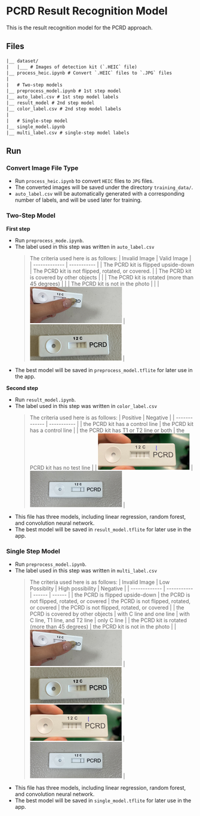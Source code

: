 PCRD Result Recognition Model
===

This is the result recognition model for the PCRD approach.

## Files

```
|__ dataset/
|   |___ # Images of detection kit (`.HEIC` file)
|__ process_heic.ipynb # Convert `.HEIC` files to `.JPG` files
|
|   # Two-step models
|__ preprocess_model.ipynb # 1st step model
|__ auto_label.csv # 1st step model labels
|__ result_model # 2nd step model
|__ color_label.csv # 2nd step model labels
|
|   # Single-step model
|__ single_model.ipynb
|__ multi_label.csv # single-step model labels
```

## Run

### Convert Image File Type

* Run `process_heic.ipynb` to convert `HEIC` files to `JPG` files.
* The converted images will be saved under the directory `training_data/`.
* `auto_label.csv` will be automatically generated with a corresponding number of labels, and will be used later for training.

### Two-Step Model

**First step**
* Run `preprocess_mode.ipynb`.
* The label used in this step was written in `auto_label.csv`
  > The criteria used here is as follows:
  >  | Invalid Image | Valid Image |
  >  | ------------- | ----------- |
  >  | The PCRD kit is flipped upside-down | The PCRD kit is not flipped, rotated, or covered. |
  >  | The PCRD kit is covered by other objects | |
  >  | The PCRD kit is rotated (more than 45 degrees) | |
  >  | The PCRD kit is not in the photo | |
  >  | ![Sample Image](https://github.com/Peggy1210/iGEM-ML-Model/blob/main/PCRD_model/sample_image/PCRD_sample_1.png) | ![Sample Image](https://github.com/Peggy1210/iGEM-ML-Model/blob/main/PCRD_model/sample_image/PCRD_sample_2.png) |
* The best model will be saved in `preprocess_model.tflite` for later use in the app.

**Second step**
* Run `result_model.ipynb`.
* The label used in this step was written in `color_label.csv`
    > The criteria used here is as follows:
    >    | Positive | Negative |
    >    | ------------- | ----------- |
    >    | the PCRD kit has a control line | the PCRD kit has a control line |
    >    | the PCRD kit has T1 or T2 line or both | the PCRD kit has no test line |
    >    | ![Sample Image](https://github.com/Peggy1210/iGEM-ML-Model/blob/main/PCRD_model/sample_image/PCRD_sample_3.png) | ![Sample Image](https://github.com/Peggy1210/iGEM-ML-Model/blob/main/PCRD_model/sample_image/PCRD_sample_4.png) |
* This file has three models, including linear regression, random forest, and convolution neural network.
* The best model will be saved in `result_model.tflite` for later use in the app.


### Single Step Model
* Run `preprocess_model.ipynb`.
* The label used in this step was written in `multi_label.csv`
    > The criteria used here is as follows:
    >    | Invalid Image |  Low Possiblity | High possibility | Negative |
    >    | ------------- | ----------- | ------ | ------ |
    >    | the PCRD is flipped upside-down | the PCRD is not flipped, rotated, or covered | the PCRD is not flipped, rotated, or covered | the PCRD is not flipped, rotated, or covered |
    >    | the PCRD is covered by other objects | with C line and one line | with C line, T1 line, and T2 line | only C line |
    >    | the PCRD kit is rotated (more than 45 degrees) 
    >    | the PCRD kit is not in the photo |
    >    | ![Sample Image](https://github.com/Peggy1210/iGEM-ML-Model/blob/main/PCRD_model/sample_image/PCRD_sample_1.png) | ![Sample Image](https://github.com/Peggy1210/iGEM-ML-Model/blob/main/PCRD_model/sample_image/PCRD_sample_2.png) | ![Sample Image](https://github.com/Peggy1210/iGEM-ML-Model/blob/main/PCRD_model/sample_image/PCRD_sample_3.png) | ![Sample Image](https://github.com/Peggy1210/iGEM-ML-Model/blob/main/PCRD_model/sample_image/PCRD_sample_4.png) |
* This file has three models, including linear regression, random forest, and convolution neural network.
* The best model will be saved in `single_model.tflite` for later use in the app.
